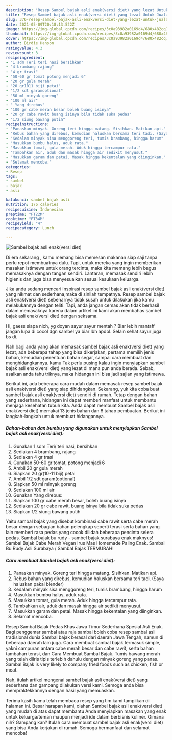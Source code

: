 ```yaml
---
description: "Resep Sambel bajak asli enak(versi diet) yang lezat Untuk Jualan"
title: "Resep Sambel bajak asli enak(versi diet) yang lezat Untuk Jualan"
slug: 376-resep-sambel-bajak-asli-enakversi-diet-yang-lezat-untuk-jualan
date: 2021-05-09T20:18:13.522Z
image: https://img-global.cpcdn.com/recipes/3c0a93982a0169d4/680x482cq70/sambel-bajak-asli-enakversi-diet-foto-resep-utama.jpg
thumbnail: https://img-global.cpcdn.com/recipes/3c0a93982a0169d4/680x482cq70/sambel-bajak-asli-enakversi-diet-foto-resep-utama.jpg
cover: https://img-global.cpcdn.com/recipes/3c0a93982a0169d4/680x482cq70/sambel-bajak-asli-enakversi-diet-foto-resep-utama.jpg
author: Birdie Hanson
ratingvalue: 4.3
reviewcount: 3
recipeingredient:
- "1 sdm Teri teri nasi bersihkan"
- "4 brambang rajang"
- "4 gr trasi"
- "50-60 gr tomat potong menjadi 6"
- "20 gr gula merah"
- "20 gr1011 biji petai"
- "1/2 sdt garamoptional"
- "50 ml minyak goreng"
- "100 ml air"
- " Yang direbus"
- "100 gr cabe merah besar boleh buang isinya"
- "20 gr cabe rawit buang isinya bila tidak suka pedas"
- "1/2 siung bawang putih"
recipeinstructions:
- "Panaskan minyak. Goreng teri hingga matang. Sisihkan. Matikan api."
- "Rebus bahan yang direbus, kemudian haluskan bersama teri tadi. (Saya haluskan pakai blender)"
- "Kedalam minyak sisa menggoreng teri, tumis brambang, hingga harum"
- "Masukkan bumbu halus, aduk rata."
- "Masukkan tomat, gula merah. Aduk hingga tercampur rata."
- "Tambahkan air, aduk dan masak hingga air sedikit menyusut."
- "Masukkan garam dan petai. Masak hingga kekentalan yang diinginkan."
- "Selamat mencoba."
categories:
- Resep
tags:
- sambel
- bajak
- asli

katakunci: sambel bajak asli 
nutrition: 176 calories
recipecuisine: Indonesian
preptime: "PT22M"
cooktime: "PT34M"
recipeyield: "4"
recipecategory: Lunch

---
```



![Sambel bajak asli enak(versi diet)](https://img-global.cpcdn.com/recipes/3c0a93982a0169d4/680x482cq70/sambel-bajak-asli-enakversi-diet-foto-resep-utama.jpg)

Di era  sekarang , kamu memang bisa memesan makanan siap saji tanpa perlu repot membuatnya dulu. Tapi, untuk mereka yang ingin memberikan masakan istimewa untuk orang tercinta, maka kita memang lebih bagus memasaknya dengan tangan sendiri. Lantaran, memasak sendiri lebih higienis dan juga bisa menyesuaikan sesuai kesukaan keluarga.

Jika anda sedang mencari inspirasi resep sambel bajak asli enak(versi diet) yang nikmat dan sederhana,maka di sinilah tempatnya. Resep sambel bajak asli enak(versi diet)  sebenarnya tidak susah untuk dilakukan jika kamu melakukannya dengan teliti. Tapi, anda jangan cemas akan tidak berhasil dalam memasaknya 
karena dalam artikel ini kami akan membahas sambel bajak asli enak(versi diet) dengan seksama.  

Hi, gaess siapa nich, yg doyan sayur sayur mentah ? Biar lebih mantaff jangan lupa di cocol dgn sambel ya biar lbh apdol. Selain sehat sayur juga bs di.

Nah bagi anda yang akan memasak sambel bajak asli enak(versi diet) yang lezat, ada beberapa tahap yang bisa dikerjakan, pertama memilih jenis bahan, kemudian penentuan bahan segar, sampai cara membuat dan menghidangkannya. kamu Tak perlu pusing kalau ingin menyiapkan sambel bajak asli enak(versi diet) yang lezat di mana pun anda berada. Sebab, asalkan anda  tahu triknya, maka hidangan ini bisa jadi sajian yang istimewa.

Berikut ini, ada beberapa cara mudah dalam memasak resep sambel bajak asli enak(versi diet) yang siap dihidangkan. Sekarang, yuk kita coba buat sambel bajak asli enak(versi diet) sendiri di rumah. Tetap dengan bahan yang sederhana, hidangan ini dapat memberi manfaat untuk membantu menjaga kesehatan tubuh kita. Anda dapat membuat Sambel bajak asli enak(versi diet) memakai 13 jenis bahan dan 8 tahap pembuatan. Berikut ini langkah-langkah untuk membuat hidangannya.

<!--inarticleads1-->

##### Bahan-bahan dan bumbu yang digunakan untuk menyiapkan Sambel bajak asli enak(versi diet):

1. Gunakan 1 sdm Teri/ teri nasi, bersihkan
1. Sediakan 4 brambang, rajang
1. Sediakan 4 gr trasi
1. Gunakan 50-60 gr tomat, potong menjadi 6
1. Ambil 20 gr gula merah
1. Siapkan 20 gr(10-11 biji) petai
1. Ambil 1/2 sdt garam(optional)
1. Siapkan 50 ml minyak goreng
1. Sediakan 100 ml air
1. Gunakan  Yang direbus:
1. Siapkan 100 gr cabe merah besar, boleh buang isinya
1. Sediakan 20 gr cabe rawit, buang isinya bila tidak suka pedas
1. Siapkan 1/2 siung bawang putih


Yaitu sambal bajak yang disebut kombinasi cabe rawit serta cabe merah besar dengan sebagian bahan pelengkap seperti terasi serta bahan yang lain memberi rasa pedas yang cocok dilidah beberapa pencinta selera pedas. Sambal bajak bu rudy - sambel bajak surabaya enak maknyus! Sambal Bajak Cabe Merah Vegan Irus Mas Homemade Paling Enak. Sambal Bu Rudy Asli Surabaya / Sambal Bajak TERMURAH! 

<!--inarticleads2-->

##### Cara membuat Sambel bajak asli enak(versi diet):

1. Panaskan minyak. Goreng teri hingga matang. Sisihkan. Matikan api.
1. Rebus bahan yang direbus, kemudian haluskan bersama teri tadi. (Saya haluskan pakai blender)
1. Kedalam minyak sisa menggoreng teri, tumis brambang, hingga harum
1. Masukkan bumbu halus, aduk rata.
1. Masukkan tomat, gula merah. Aduk hingga tercampur rata.
1. Tambahkan air, aduk dan masak hingga air sedikit menyusut.
1. Masukkan garam dan petai. Masak hingga kekentalan yang diinginkan.
1. Selamat mencoba.


Resep Sambal Bajak Pedas Khas Jawa Timur Sederhana Spesial Asli Enak. Bagi penggemar sambal atau raja sambal boleh coba resep sambal asli tradisional dunia Sambal bajak berasal dari daerah Jawa Tengah, namun di beberapa daerah lain juga. Cara membuat sambal bajak termasuk simple, yakni campuran antara cabe merah besar dan cabe rawit, serta bahan tambahan terasi, dan Cara Membuat Sambal Bajak. Tumis bawang merah yang telah diiris tipis terlebih dahulu dengan minyak goreng yang panas. Sambal Bajak is very likely to company fried foods such as chicken, fish or meat. 

Nah, itulah artikel mengenai  sambel bajak asli enak(versi diet)  yang sederhana dan gampang dilakukan versi kami. Semoga anda bisa mempraktekkannya dengan hasil yang memuaskan. 

Terima kasih kamu telah membaca resep yang tim kami tampilkan di halaman ini. Besar harapan kami, olahan  Sambel bajak asli enak(versi diet) yang mudah di atas dapat membantu Anda menyiapkan masakan yang enak untuk keluarga/teman maupun menjadi ide dalam berbisnis kuliner. Gimana nih? Gampang kan? Itulah cara membuat sambel bajak asli enak(versi diet) yang bisa Anda kerjakan di rumah. Semoga bermanfaat dan selamat mencoba!

